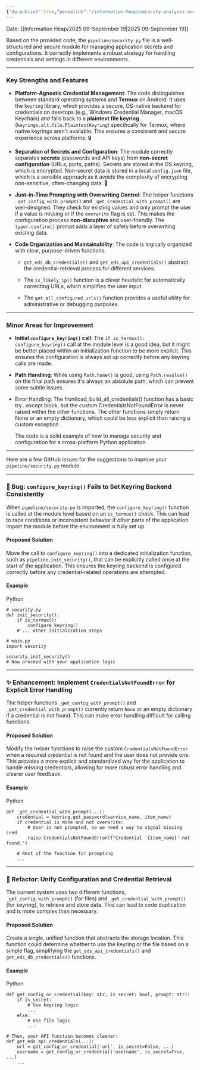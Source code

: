 ```yaml
---
{"dg-publish":true,"permalink":"/information-heap/security-analysis-and-suggestions/","noteIcon":"","created":"2025-09-19T02:40:54.983-05:00"}
---
```


Date: [[Information Heap/2025 09-September 19\|2025 09-September 19]]

Based on the provided code, the `pipeline/security.py` file is a well-structured and secure module for managing application secrets and configurations. It correctly implements a robust strategy for handling credentials and settings in different environments.

---

### Key Strengths and Features

- **Platform-Agnostic Credential Management**: The code distinguishes between standard operating systems and **Termux** on Android. It uses the `keyring` library, which provides a secure, OS-native backend for credentials on desktops (e.g., Windows Credential Manager, macOS Keychain) and falls back to a **plaintext file keyring** (`keyrings.alt.file.PlaintextKeyring`) specifically for Termux, where native keyrings aren't available. This ensures a consistent and secure experience across platforms. 🔒
    
- **Separation of Secrets and Configuration**: The module correctly separates **secrets** (passwords and API keys) from **non-secret configuration** (URLs, ports, paths). Secrets are stored in the OS keyring, which is encrypted. Non-secret data is stored in a local `config.json` file, which is a sensible approach as it avoids the complexity of encrypting non-sensitive, often-changing data. 🔑
    
- **Just-in-Time Prompting with Overwriting Control**: The helper functions `_get_config_with_prompt()` and `_get_credential_with_prompt()` are well-designed. They check for existing values and only prompt the user if a value is missing or if the `overwrite` flag is set. This makes the configuration process **non-disruptive** and user-friendly. The `typer.confirm()` prompt adds a layer of safety before overwriting existing data.
    
- **Code Organization and Maintainability**: The code is logically organized with clear, purpose-driven functions.
    
    - `get_eds_db_credentials()` and `get_eds_api_credentials()` abstract the credential-retrieval process for different services.
        
    - The `is_likely_ip()` function is a clever heuristic for automatically correcting URLs, which simplifies the user input.
        
    - The `get_all_configured_urls()` function provides a useful utility for administrative or debugging purposes.
        

---

### Minor Areas for Improvement

- **Initial `configure_keyring()` call**: The `if is_termux(): configure_keyring()` call at the module level is a good idea, but it might be better placed within an initialization function to be more explicit. This ensures the configuration is always set up correctly before any keyring calls are made.
    
- **Path Handling**: While using `Path.home()` is good, using `Path.resolve()` on the final path ensures it's always an absolute path, which can prevent some subtle issues.
    
- Error Handling: The frontload_build_all_credentials() function has a basic try...except block, but the custom CredentialsNotFoundError is never raised within the other functions. The other functions simply return None or an empty dictionary, which could be less explicit than raising a custom exception.
    
    The code is a solid example of how to manage security and configuration for a cross-platform Python application.

---
Here are a few GitHub issues for the suggestions to improve your `pipeline/security.py` module.

---

### 🐛 Bug: `configure_keyring()` Fails to Set Keyring Backend Consistently

When `pipeline/security.py` is imported, the `configure_keyring()` function is called at the module level based on an `is_termux()` check. This can lead to race conditions or inconsistent behavior if other parts of the application import the module before the environment is fully set up.

#### Proposed Solution

Move the call to `configure_keyring()` into a dedicated initialization function, such as `pipeline.init_security()`, that can be explicitly called once at the start of the application. This ensures the keyring backend is configured correctly before any credential-related operations are attempted.

#### Example

Python

```
# security.py
def init_security():
    if is_termux():
        configure_keyring()
    # ... other initialization steps

# main.py
import security

security.init_security()
# Now proceed with your application logic
```

---

### ✨ Enhancement: Implement `CredentialsNotFoundError` for Explicit Error Handling

The helper functions `_get_config_with_prompt()` and `_get_credential_with_prompt()` currently return `None` or an empty dictionary if a credential is not found. This can make error handling difficult for calling functions.

#### Proposed Solution

Modify the helper functions to raise the custom `CredentialsNotFoundError` when a required credential is not found and the user does not provide one. This provides a more explicit and standardized way for the application to handle missing credentials, allowing for more robust error handling and clearer user feedback.

#### Example

Python

```
def _get_credential_with_prompt(...):
    credential = keyring.get_password(service_name, item_name)
    if credential is None and not overwrite:
        # User is not prompted, so we need a way to signal missing cred
        raise CredentialsNotFoundError(f"Credential '{item_name}' not found.")
    
    # Rest of the function for prompting
    ...
```

---

### 🧹 Refactor: Unify Configuration and Credential Retrieval

The current system uses two different functions, `_get_config_with_prompt()` (for files) and `_get_credential_with_prompt()` (for keyring), to retrieve and store data. This can lead to code duplication and is more complex than necessary.

#### Proposed Solution

Create a single, unified function that abstracts the storage location. This function could determine whether to use the keyring or the file based on a simple flag, simplifying the `get_eds_api_credentials()` and `get_eds_db_credentials()` functions.

#### Example

Python

```
def get_config_or_credential(key: str, is_secret: bool, prompt: str):
    if is_secret:
        # Use keyring logic
        ...
    else:
        # Use file logic
        ...

# Then, your API function becomes cleaner:
def get_eds_api_credentials(...):
    url = get_config_or_credential('url', is_secret=False, ...)
    username = get_config_or_credential('username', is_secret=True, ...)
    ...
```